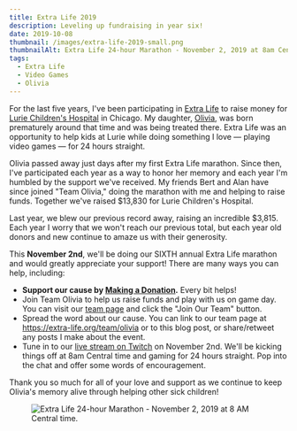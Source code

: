 ```yaml
---
title: Extra Life 2019
description: Leveling up fundraising in year six!
date: 2019-10-08
thumbnail: /images/extra-life-2019-small.png
thumbnailAlt: Extra Life 24-hour Marathon - November 2, 2019 at 8am Central Time
tags:
  - Extra Life
  - Video Games
  - Olivia
---
```

For the last five years, I've been participating in [Extra Life](https://extra-life.org) to raise money for [Lurie Children's Hospital](https://www.luriechildrens.org) in Chicago. My daughter, [Olivia](/posts/2018-08-26-four-years/), was born prematurely around that time and was being treated there. Extra Life was an opportunity to help kids at Lurie while doing something I love — playing video games — for 24 hours straight.

Olivia passed away just days after my first Extra Life marathon. Since then, I've participated each year as a way to honor her memory and each year I'm humbled by the support we've received. My friends Bert and Alan have since joined "Team Olivia," doing the marathon with me and helping to raise funds. Together we've raised $13,830 for Lurie Children's Hospital.

Last year, we blew our previous record away, raising an incredible $3,815. Each year I worry that we won't reach our previous total, but each year old donors and new continue to amaze us with their generosity.

This **November 2nd**, we'll be doing our SIXTH annual Extra Life marathon and would greatly appreciate your support! There are many ways you can help, including:

* **Support our cause by [Making a Donation](https://www.extra-life.org/index.cfm?fuseaction=donordrive.participant&participantID=404053).** Every bit helps!
* Join Team Olivia to help us raise funds and play with us on game day. You can visit our [team page](https://www.extra-life.org/index.cfm?fuseaction=donordrive.team&teamID=50937) and click the "Join Our Team" button.
* Spread the word about our cause. You can link to our team page at <https://extra-life.org/team/olivia> or to this blog post, or share/retweet any posts I make about the event.
* Tune in to our [live stream on Twitch](https://twitch.tv/peruvianidol) on November 2nd. We'll be kicking things off at 8am Central time and gaming for 24 hours straight. Pop into the chat and offer some words of encouragement.

Thank you so much for all of your love and support as we continue to keep Olivia's memory alive through helping other sick children!

<figure>

![Extra Life 24-hour Marathon - November 2, 2019 at 8 AM Central time.](/images/extra-life-2019-small.png)

</figure>